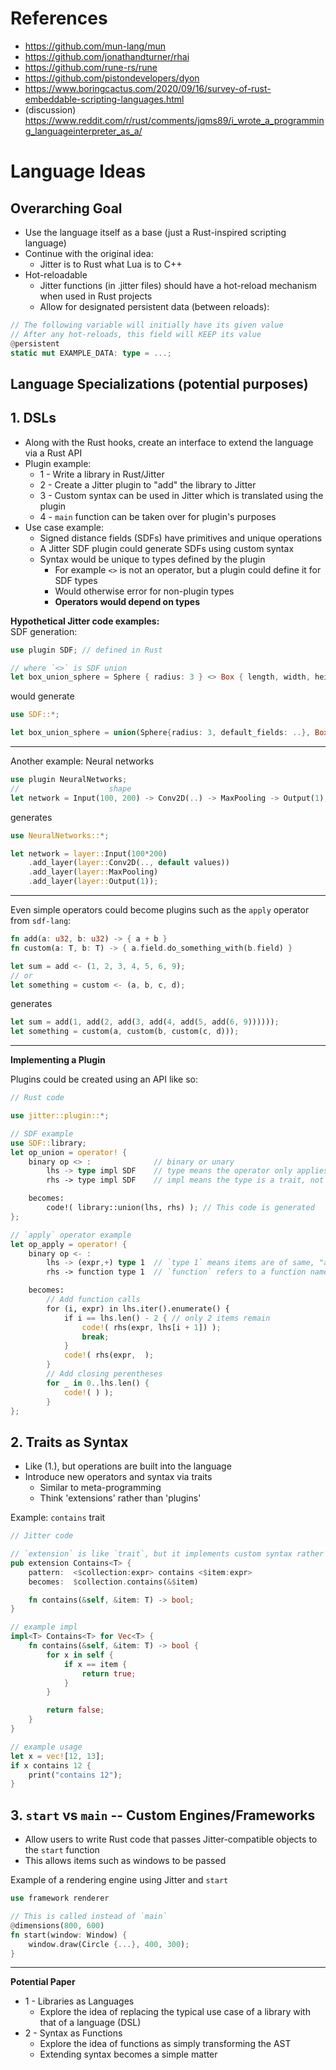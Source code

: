 # References
- https://github.com/mun-lang/mun
- https://github.com/jonathandturner/rhai
- https://github.com/rune-rs/rune
- https://github.com/pistondevelopers/dyon
- https://www.boringcactus.com/2020/09/16/survey-of-rust-embeddable-scripting-languages.html
- (discussion) https://www.reddit.com/r/rust/comments/jqms89/i_wrote_a_programming_languageinterpreter_as_a/

# Language Ideas

## Overarching Goal
- Use the language itself as a base (just a Rust-inspired scripting language)
- Continue with the original idea:
  - Jitter is to Rust what Lua is to C++
- Hot-reloadable
  - Jitter functions (in .jitter files) should have a hot-reload mechanism when used in Rust projects
  - Allow for designated persistent data (between reloads):
```Rust
// The following variable will initially have its given value
// After any hot-reloads, this field will KEEP its value
@persistent
static mut EXAMPLE_DATA: type = ...;
```

## Language Specializations (potential purposes)
## 1. DSLs
- Along with the Rust hooks, create an interface to extend the language via a Rust API
- Plugin example: 
  - 1 - Write a library in Rust/Jitter
  - 2 - Create a Jitter plugin to "add" the library to Jitter
  - 3 - Custom syntax can be used in Jitter which is translated using the plugin
  - 4 - `main` function can be taken over for plugin's purposes
- Use case example:
  - Signed distance fields (SDFs) have primitives and unique operations
  - A Jitter SDF plugin could generate SDFs using custom syntax
  - Syntax would be unique to types defined by the plugin
    - For example `<>` is not an operator, but a plugin could define it for SDF types
    - Would otherwise error for non-plugin types
    - **Operators would depend on types**

**Hypothetical Jitter code examples:**  
SDF generation:
```Rust
use plugin SDF; // defined in Rust

// where `<>` is SDF union
let box_union_sphere = Sphere { radius: 3 } <> Box { length, width, height = 3 };
```
would generate
```Rust
use SDF::*;

let box_union_sphere = union(Sphere{radius: 3, default_fields: ..}, Box{fields: ..});
```
---
Another example: Neural networks
```Rust
use plugin NeuralNetworks;
//                    shape
let network = Input(100, 200) -> Conv2D(..) -> MaxPooling -> Output(1);
```
generates
```Rust
use NeuralNetworks::*;

let network = layer::Input(100*200)
    .add_layer(layer::Conv2D(.., default values))
    .add_layer(layer::MaxPooling)
    .add_layer(layer::Output(1));
```
---
Even simple operators could become plugins such as the `apply` operator from `sdf-lang`:
```Rust
fn add(a: u32, b: u32) -> { a + b }
fn custom(a: T, b: T) -> { a.field.do_something_with(b.field) }

let sum = add <- (1, 2, 3, 4, 5, 6, 9);
// or
let something = custom <- (a, b, c, d);
```
generates
```Rust
let sum = add(1, add(2, add(3, add(4, add(5, add(6, 9))))));
let something = custom(a, custom(b, custom(c, d)));
```
---
**Implementing a Plugin**

Plugins could be created using an API like so:

```Rust
// Rust code

use jitter::plugin::*;

// SDF example
use SDF::library;
let op_union = operator! {
    binary op <> :              // binary or unary
        lhs -> type impl SDF    // type means the operator only applies to that type
        rhs -> type impl SDF    // impl means the type is a trait, not concrete

    becomes:
        code!( library::union(lhs, rhs) ); // This code is generated
};

// `apply` operator example
let op_apply = operator! {
    binary op <- :
        lhs -> (expr,+) type 1  // `type 1` means items are of same, "aliased" type
        rhs -> function type 1  // `function` refers to a function name

    becomes:
        // Add function calls
        for (i, expr) in lhs.iter().enumerate() {
            if i == lhs.len() - 2 { // only 2 items remain
                code!( rhs(expr, lhs[i + 1]) );
                break;
            }
            code!( rhs(expr,  );
        }
        // Add closing perentheses
        for _ in 0..lhs.len() {
            code!( ) );
        }
};
```

## 2. Traits as Syntax
- Like (1.), but operations are built into the language
- Introduce new operators and syntax via traits
  - Similar to meta-programming
  - Think 'extensions' rather than 'plugins'

Example: `contains` trait
```Rust
// Jitter code

// `extension` is like `trait`, but it implements custom syntax rather than functions
pub extension Contains<T> {
    pattern:  <$collection:expr> contains <$item:expr>
    becomes:  $collection.contains(&$item)

    fn contains(&self, &item: T) -> bool;
}

// example impl
impl<T> Contains<T> for Vec<T> {
    fn contains(&self, &item: T) -> bool {
        for x in self {
            if x == item {
                return true;
            }
        }

        return false;
    }
}

// example usage
let x = vec![12, 13];
if x contains 12 {
    print("contains 12");
}

```

## 3. `start` vs `main` -- Custom Engines/Frameworks
- Allow users to write Rust code that passes Jitter-compatible objects to the `start` function
- This allows items such as windows to be passed

Example of a rendering engine using Jitter and `start`
```Rust
use framework renderer

// This is called instead of `main`
@dimensions(800, 600)
fn start(window: Window) {
    window.draw(Circle {...}, 400, 300);
}
```

---
**Potential Paper**
- 1 - Libraries as Languages
  - Explore the idea of replacing the typical use case of a library with that of a language (DSL)
- 2 - Syntax as Functions
  - Explore the idea of functions as simply transforming the AST
  - Extending syntax becomes a simple matter